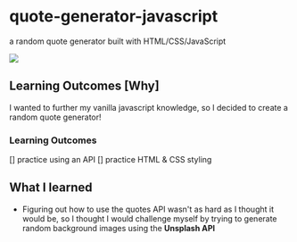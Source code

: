 # quote-generator-javascript
a random quote generator built with HTML/CSS/JavaScript

![](MemeGenerator.gif)

## Learning Outcomes [Why]
I wanted to further my vanilla javascript knowledge, so I decided to create a random quote generator! 

### Learning Outcomes
[] practice using an API
[] practice HTML & CSS styling

## What I learned
- Figuring out how to use the quotes API wasn't as hard as I thought it would be, so I thought I would challenge myself by trying to generate random background images using the **Unsplash API**

